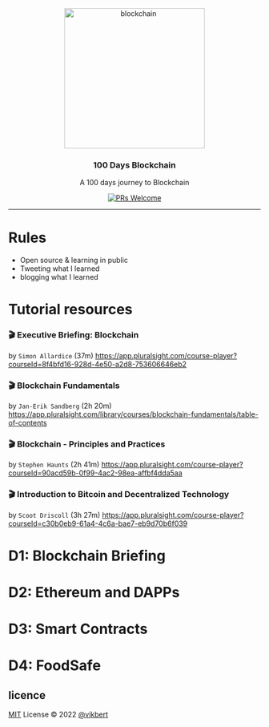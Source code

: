 <div align="center">
  <img src="https://cdn-icons-png.flaticon.com/512/1349/1349937.png" width="280px" alt="blockchain" />
  <h3>100 Days Blockchain</h3>
  <p>A 100 days journey to Blockchain</p>

  <p>
    <a href="#">
      <img src="https://img.shields.io/badge/PRs-Welcome-brightgreen.svg?style=flat-square" alt="PRs Welcome">
    </a>
  </p>
</div>

---

# Rules
- Open source & learning in public
- Tweeting what I learned
- blogging what I learned


# Tutorial resources
### 🎬 Executive Briefing: Blockchain
by `Simon Allardice` (37m)
https://app.pluralsight.com/course-player?courseId=8f4bfd16-928d-4e50-a2d8-753606646eb2

### 🎬 Blockchain Fundamentals
by `Jan-Erik Sandberg` (2h 20m)
https://app.pluralsight.com/library/courses/blockchain-fundamentals/table-of-contents


### 🎬 Blockchain - Principles and Practices
by `Stephen Haunts` (2h 41m)
https://app.pluralsight.com/course-player?courseId=90acd59b-0f99-4ac2-98ea-affbf4dda5aa


### 🎬  Introduction to Bitcoin and Decentralized Technology
by `Scoot Driscoll` (3h 27m)
https://app.pluralsight.com/course-player?courseId=c30b0eb9-61a4-4c6a-bae7-eb9d70b6f039

# D1: Blockchain Briefing

# D2: Ethereum and DAPPs

# D3: Smart Contracts

# D4: FoodSafe

## licence

[MIT](./LICENSE) License © 2022 [@vikbert](https://vikbert.github.io/)
